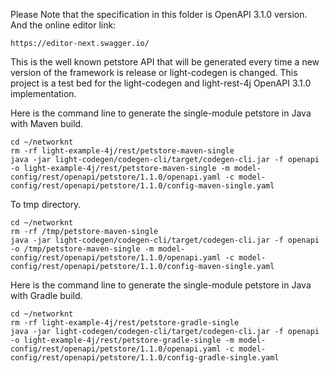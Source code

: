 Please Note that the specification in this folder is OpenAPI 3.1.0 version. And the online editor link: 

```
https://editor-next.swagger.io/
```

This is the well known petstore API that will be generated every time a new version of
the framework is release or light-codegen is changed. This project is a test bed for 
the light-codegen and light-rest-4j OpenAPI 3.1.0 implementation.

Here is the command line to generate the single-module petstore in Java with Maven build.

```
cd ~/networknt
rm -rf light-example-4j/rest/petstore-maven-single
java -jar light-codegen/codegen-cli/target/codegen-cli.jar -f openapi -o light-example-4j/rest/petstore-maven-single -m model-config/rest/openapi/petstore/1.1.0/openapi.yaml -c model-config/rest/openapi/petstore/1.1.0/config-maven-single.yaml
```
To tmp directory.

```
cd ~/networknt
rm -rf /tmp/petstore-maven-single
java -jar light-codegen/codegen-cli/target/codegen-cli.jar -f openapi -o /tmp/petstore-maven-single -m model-config/rest/openapi/petstore/1.1.0/openapi.yaml -c model-config/rest/openapi/petstore/1.1.0/config-maven-single.yaml
```

Here is the command line to generate the single-module petstore in Java with Gradle build.

```
cd ~/networknt
rm -rf light-example-4j/rest/petstore-gradle-single
java -jar light-codegen/codegen-cli/target/codegen-cli.jar -f openapi -o light-example-4j/rest/petstore-gradle-single -m model-config/rest/openapi/petstore/1.1.0/openapi.yaml -c model-config/rest/openapi/petstore/1.1.0/config-gradle-single.yaml
```


